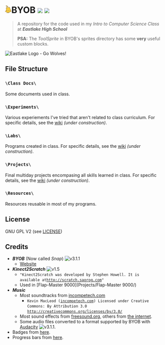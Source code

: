 <img src="https://raw.githubusercontent.com/timtim17/BYOB/master/Class%20Docs/Alonso.gif" height="25" />BYOB ![](http://progressed.io/bar/66?title=class+progress)&nbsp;![](http://img.shields.io/badge/year-freshman-red.svg?style=flat)
====

> A repository for the code used in my _Intro to Computer Science Class_ at **_Eastlake High School_**
>
> **PSA:** The _ToolSprite_ in BYOB's sprites directory has some **very** useful custom blocks.

<img alt="Eastlake Logo - Go Wolves!" title="Eastlake Logo - Go Wolves!" src="http://www.lwsd.org/school/EHS/SiteCollectionImages/Eastlake%20Wolf%20Logo%20Converted.jpg" width="200" height="200" />

File Structure
--------------

### `\Class Docs\`
Some documents used in class.

### `\Experiments\`
Various experiements I've tried that aren't related to class curriculum. For specific details, see the [wiki](# "Wiki") _(under construction)_.

### `\Labs\`
Programs created in class. For specific details, see the [wiki](# "Wiki") _(under construction)_.

### `\Projects\`
Final multiday projects encompasing all skills learned in class. For specific details, see the [wiki](# "Wiki") _(under construction)_.

### `\Resources\`
Resources reusable in most of my programs.

License
-------

GNU GPL V2 (see [LICENSE](LICENSE))

Credits
-------

- **_BYOB_** (Now called _Snap_) ![v3.1.1](http://img.shields.io/badge/version-3.1.1-blue.svg?style=flat)
	- [Website](http://snap.berkeley.edu/)
- **_Kinect2Scratch_** ![v1.5](http://img.shields.io/badge/version-1.5-blue.svg?style=flat)
	- `"Kinect2Scratch was developed by Stephen Howell. It is available at`[`http://scratch.saorog.com`](http://scratch.saorog.com)`"`
	- Used in [Flap-Master 9000](Projects/Flap-Master 9000/)
- **_Music_**
	- Most soundtracks from [incompetech.com](http://www.incompetech.com)
		- `Kevin MacLeod (`[`incompetech.com`](http://incompetech.com/)`) Licensed under Creative Commons: By Attribution 3.0 `[`http://creativecommons.org/licenses/by/3.0/`](http://creativecommons.org/licenses/by/3.0/)
	- Most sound effects from [freesound.org](http://www.freesound.org), others from [the internet](http://lmgtfy.com/?q=flappy+bird+sound+effects).
	- Some audio files converted to a format supported by BYOB with [Audacity](http://audacity.sourceforge.net/) ![v3.1.1](http://img.shields.io/badge/version-latest-blue.svg?style=flat).
- Badges from [here](http://shields.io/).
- Progress bars from [here](https://github.com/fehmicansaglam/progressed.io).
